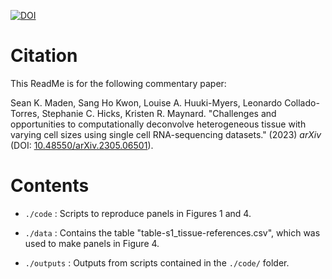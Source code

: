 [![DOI](https://zenodo.org/badge/543282025.svg)](https://zenodo.org/doi/10.5281/zenodo.10085496)

# Citation

This ReadMe is for the following commentary paper:

Sean K. Maden, Sang Ho Kwon, Louise A. Huuki-Myers, Leonardo Collado-Torres, Stephanie C. Hicks, Kristen R. Maynard. "Challenges and opportunities to computationally deconvolve heterogeneous tissue with varying cell sizes using single cell RNA-sequencing datasets." (2023) _arXiv_ (DOI: [10.48550/arXiv.2305.06501](https://doi.org/10.48550/arXiv.2305.06501)).

# Contents

* `./code` : Scripts to reproduce panels in Figures 1 and 4.

* `./data` : Contains the table "table-s1_tissue-references.csv", which was used to make panels in Figure 4.

* `./outputs` : Outputs from scripts contained in the `./code/` folder.


